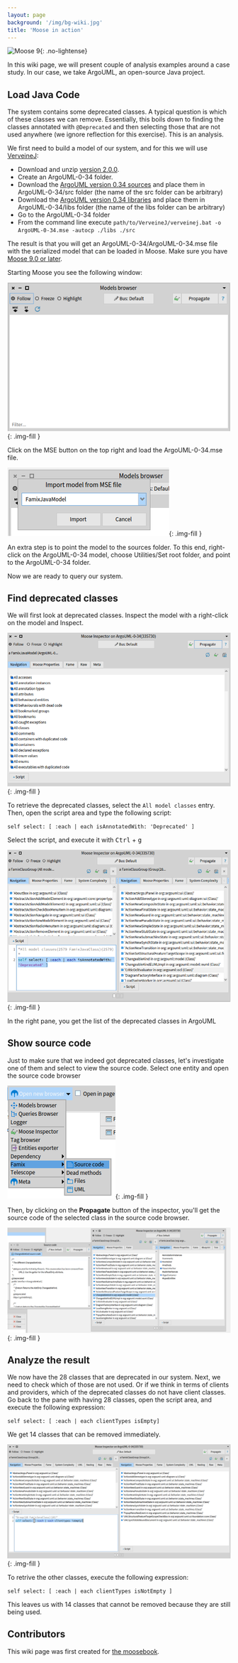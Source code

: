 ```yaml
---
layout: page
background: '/img/bg-wiki.jpg'
title: 'Moose in action'
---
```


![Moose 9](https://img.shields.io/badge/Moose-9-%23aac9ff.svg){: .no-lightense}

In this wiki page, we will present couple of analysis examples around a case study.
In our case, we take ArgoUML, an open-source Java project.

## Load Java Code

The system contains some deprecated classes.
A typical question is which of these classes we can remove.
Essentially, this boils down to finding the classes annotated with `@Deprecated` and then selecting those that are not used anywhere (we ignore reflection for this exercise).
This is an analysis.

We first need to build a model of our system, and for this we will use [VerveineJ](../Developers/Parsers/VerveineJ):

- Download and unzip [version 2.0.0](https://codeload.github.com/moosetechnology/VerveineJ/zip/refs/tags/v2.0.0).
- Create an ArgoUML-0-34 folder.
- Download the [ArgoUML version 0.34 sources](https://github.com/argouml-tigris-org/argouml/releases/download/VERSION_0_34/ArgoUML-0.34-src.zip) and place them in ArgoUML-0-34/src folder (the name of the src folder can be arbitrary)
- Download the [ArgoUML version 0.34 libraries](https://github.com/argouml-tigris-org/argouml/releases/download/VERSION_0_34/ArgoUML-0.34-libs.zip) and place them in ArgoUML-0-34/libs folder (the name of the libs folder can be arbitrary)
- Go to the ArgoUML-0-34 folder
- From the command line execute `path/to/VerveineJ/verveinej.bat -o ArgoUML-0-34.mse -autocp ./libs ./src`

The result is that you will get an ArgoUML-0-34/ArgoUML-0-34.mse file with the serialized model that can be loaded in Moose.
Make sure you have [Moose 9.0 or later](InstallMoose).

Starting Moose you see the following window:

![Models browser](res/moose-in-action/models-browser.png){: .img-fill }

Click on the MSE button on the top right and load the ArgoUML-0-34.mse file.

![Import famix java model](res/moose-in-action/import-jamix-java-model.png){: .img-fill }

An extra step is to point the model to the sources folder.
To this end, right-click on the ArgoUML-0-34 model, choose Utilities/Set root folder, and point to the ArgoUML-0-34 folder.

Now we are ready to query our system.

## Find deprecated classes

We will first look at deprecated classes.
Inspect the model with a right-click on the model and Inspect.

![Opening query browser](res/moose-in-action/inspector.png){: .img-fill }

To retrieve the deprecated classes, select the `All model classes` entry.
Then, open the script area and type the following script:

```st
self select: [ :each | each isAnnotatedWith: 'Deprecated' ]
```

Select the script, and execute it with <kbd>Ctrl</kbd> + <kbd>g</kbd>

![Show deprecated classes](res/moose-in-action/show-deprecated-classes.png){: .img-fill }

In the right pane, you get the list of the deprecated classes in ArgoUML

## Show source code

Just to make sure that we indeed got deprecated classes, let's investigate one of them and select to view the source code.
Select one entity and open the source code browser

![Opening source code browser](res/moose-in-action/open-source-code-browser.png){: .img-fill }

Then, by clicking on the **Propagate** button of the inspector, you'll get the source code of the selected class in the source code browser.

![Propagate to source code browser](res/moose-in-action/propagate-source-code.png){: .img-fill }

## Analyze the result

We now have the 28 classes that are deprecated in our system.
Next, we need to check which of those are not used.
Or if we think in terms of clients and providers, which of the deprecated classes do not have client classes.
Go back to the pane with having 28 classes, open the script area, and execute the following expression:

```st
self select: [ :each | each clientTypes isEmpty]
```

We get 14 classes that can be removed immediately.

![Requiest empty clientTypes list](res/moose-in-action/deprecated-classes-empty-client.png){: .img-fill }

To retrive the other classes, execute the following expression:

```st
self select: [ :each | each clientTypes isNotEmpty ]
```

This leaves us with 14 classes that cannot be removed because they are still being used.

## Contributors

This wiki page was first created for [the moosebook](http://www.themoosebook.org/book).

